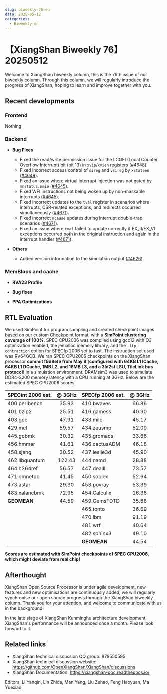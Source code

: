 ```yaml
---
slug: biweekly-76-en
date: 2025-05-12
categories:
  - Biweekly-en
---
```


# 【XiangShan Biweekly 76】20250512

Welcome to XiangShan biweekly column, this is the 76th issue of our biweekly column. Through this column, we will regularly introduce the progress of XiangShan, hoping to learn and improve together with you.

<!-- more -->
## Recent developments

### Frontend

Nothing

### Backend

* **Bug Fixes**

  * Fixed the read/write permission issue for the LCOFI (Local Counter Overflow Interrupt) bit (bit 13) in `xvip`/`xvien` registers ([#4648](https://github.com/OpenXiangShan/XiangShan/pull/4648)).
  * Fixed incorrect access control of `sireg` and `vsireg` by `xstateen` ([#4649](https://github.com/OpenXiangShan/XiangShan/pull/4649)).
  * Fixed an issue where virtual interrupt injection was not gated by `mnstatus.nmie` ([#4645](https://github.com/OpenXiangShan/XiangShan/pull/4645)).
  * Fixed WFI instructions not being woken up by non-maskable interrupts ([#4645](https://github.com/OpenXiangShan/XiangShan/pull/4645)).
  * Fixed incorrect updates to the `tval` register in scenarios where interrupts, CSR-related exceptions, and redirects occurred simultaneously ([#4671](https://github.com/OpenXiangShan/XiangShan/pull/4671)).
  * Fixed incorrect `mcause` updates during interrupt double-trap scenarios ([#4671](https://github.com/OpenXiangShan/XiangShan/pull/4671)).
  * Fixed an issue where `tval` failed to update correctly if EX\_II/EX\_VI exceptions occurred both in the original instruction and again in the interrupt handler ([#4671](https://github.com/OpenXiangShan/XiangShan/pull/4671)).

* **Others**

  * Added version information to the simulation output ([#4626](https://github.com/OpenXiangShan/XiangShan/pull/4626)).


### MemBlock and cache

- **RVA23 Profile**

- **Bug fixes**

- **PPA Optimizations**

## RTL Evaluation

We used SimPoint for program sampling and created checkpoint images based on our custom Checkpoint format, with a **SimPoint clustering coverage of 100%**. SPEC CPU2006 was compiled using gcc12 with O3 optimization enabled, the jemalloc memory library, and the `-ffp-contraction` option for SPECfp 2006 set to fast. The instruction set used was RV64GCB. We ran SPEC CPU2006 checkpoints on the XiangShan processor **commit f9d8efe from May 8** (**configured with 64KB L1 ICache, 64KB L1 DCache, 1MB L2, and 16MB L3, and a 3ld2st LSU, TileLink bus protocol**) in a simulation environment. DRAMsim3 was used to simulate DDR4-3200 memory latency with a CPU running at 3GHz. Below are the estimated SPEC CPU2006 scores:

| SPECint 2006 est. | @ 3GHz | SPECfp 2006 est.  | @ 3GHz |
| :---------------- | :----: | :---------------- | :----: |
| 400.perlbench     | 35.93  | 410.bwaves        | 66.86  |
| 401.bzip2         | 25.51  | 416.gamess        | 40.90  |
| 403.gcc           | 47.91  | 433.milc          | 45.17  |
| 429.mcf           | 59.57  | 434.zeusmp        | 52.09  |
| 445.gobmk         | 30.32  | 435.gromacs       | 33.66  |
| 456.hmmer         | 41.61  | 436.cactusADM     | 46.18  |
| 458.sjeng         | 30.52  | 437.leslie3d      | 45.90  |
| 462.libquantum    | 122.43 | 444.namd          | 28.88  |
| 464.h264ref       | 56.57  | 447.dealII        | 73.57  |
| 471.omnetpp       | 41.45  | 450.soplex        | 52.64  |
| 473.astar         | 29.30  | 453.povray        | 53.39  |
| 483.xalancbmk     | 72.95  | 454.Calculix      | 16.38  |
| **GEOMEAN**       | 44.59  | 459.GemsFDTD      | 35.68  |
|                   |        | 465.tonto         | 36.69  |
|                   |        | 470.lbm           | 91.19  |
|                   |        | 481.wrf           | 40.64  |
|                   |        | 482.sphinx3       | 49.10  |
|                   |        | **GEOMEAN**       | 44.54  |

**Scores are estimated with SimPoint checkpoints of SPEC CPU2006, which might deviate from real chip!**

## Afterthought

XiangShan Open Source Processor is under agile development, new features and new optimisations are continuously added, we will regularly synchronise our open source progress through the XiangShan biweekly column. Thank you for your attention, and welcome to communicate with us in the background!

In the late stage of XiangShan Kunminghu architecture development, XiangShan's performance will be announced once a month. Please look forward to it.

## Related links

* XiangShan technical discussion QQ group: 879550595
* XiangShan technical discussion website: https://github.com/OpenXiangShan/XiangShan/discussions
* XiangShan Documentation: https://xiangshan-doc.readthedocs.io/

Editors: Li Yanqin, Lin Zhida, Man Yang, Liu Zehao, Feng Haoyuan, Ma Yuexiao
